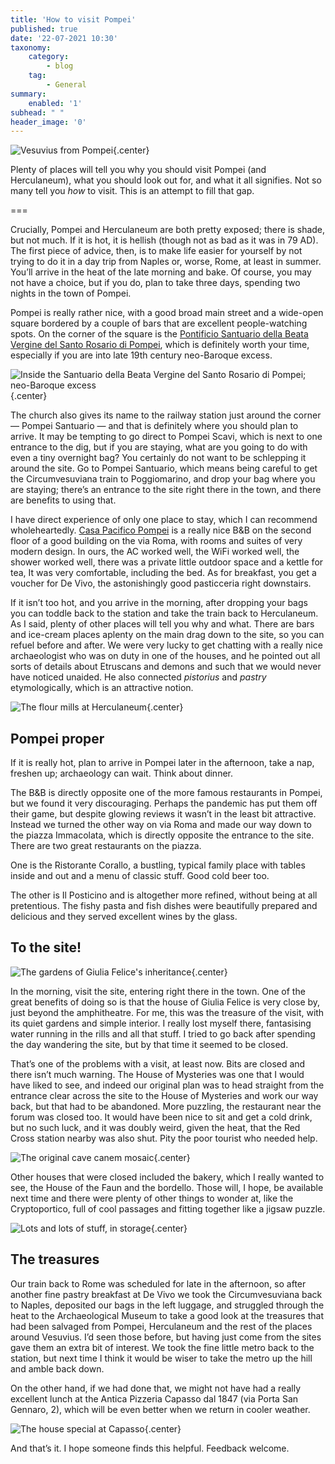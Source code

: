 ```yaml
---
title: 'How to visit Pompei'
published: true
date: '22-07-2021 10:30'
taxonomy:
    category:
        - blog
    tag:
        - General
summary:
    enabled: '1'
subhead: " "
header_image: '0'
---
```


![Vesuvius from Pompei](vesuvius.jpg){.center} 

Plenty of places will tell you why you should visit Pompei (and Herculaneum), what you should look out for, and what it all signifies. Not so many tell you _how_ to visit. This is an attempt to fill that gap.

===

Crucially, Pompei and Herculaneum are both pretty exposed; there is shade, but not much. If it is hot, it is hellish (though not as bad as it was in 79 AD). The first piece of advice, then, is to make life easier for yourself by not trying to do it in a day trip from Naples or, worse, Rome, at least in summer. You’ll arrive in the heat of the late morning and bake. Of course, you may not have a choice, but if you do, plan to take three days, spending two nights in the town of Pompei.

Pompei is really rather nice, with a good broad main street and a wide-open square bordered by a couple of bars that are excellent people-watching spots. On the corner of the square is the [Pontificio Santuario della Beata Vergine del Santo Rosario di Pompei](https://en.wikipedia.org/wiki/Shrine_of_the_Virgin_of_the_Rosary_of_Pompei), which is definitely worth your time, especially if you are into late 19th century neo-Baroque excess.

![Inside the Santuario della Beata Vergine del Santo Rosario di Pompei; neo-Baroque excess](santuario.jpg){.center}

The church also gives its name to the railway station just around the corner — Pompei Santuario — and that is definitely where you should plan to arrive. It may be tempting to go direct to Pompei Scavi, which is next to one entrance to the dig, but if you are staying, what are you going to do with even a tiny overnight bag? You certainly do not want to be schlepping it around the site. 
Go to Pompei Santuario, which means being careful to get the Circumvesuviana train to Poggiomarino, and drop your bag where you are staying; there’s an entrance to the site right there in the town, and there are benefits to using that.

I have direct experience of only one place to stay, which I can recommend wholeheartedly. [Casa Pacifico Pompei](https://casapacificopompei.it/it) is a really nice B&B on the second floor of a good building on the via Roma, with rooms and suites of very modern design. In ours, the AC worked well, the WiFi worked well, the shower worked well, there was a private little outdoor space and a kettle for tea, It was very comfortable, including the bed. As for breakfast, you get a voucher for De Vivo, the astonishingly good pasticceria right downstairs.

If it isn’t too hot, and you arrive in the morning, after dropping your bags you can toddle back to the station and take the train back to Herculaneum. As I said, plenty of other places will tell you why and what. There are bars and ice-cream places aplenty on the main drag down to the site, so you can refuel before and after. We were very lucky to get chatting with a really nice archaeologist who was on duty in one of the houses, and he pointed out all sorts of details about Etruscans and demons and such that we would never have noticed unaided.  He also connected _pistorius_ and _pastry_ etymologically, which is an attractive notion.

![The flour mills at Herculaneum](mills-herculaneum.jpg){.center}

## Pompei proper

If it is really hot, plan to arrive in Pompei later in the afternoon, take a nap, freshen up; archaeology can wait. Think about dinner.

The B&B is directly opposite one of the more famous restaurants in Pompei, but we found it very discouraging. Perhaps the pandemic has put them off their game, but despite glowing reviews it wasn’t in the least bit attractive. Instead we turned the other way on via Roma and made our way down to the piazza Immacolata, which is directly opposite the entrance to the site. There are two great restaurants on the piazza.

One is the Ristorante Corallo, a bustling, typical family place with tables inside and out and a menu of classic stuff. Good cold beer too.

The other is Il Posticino and is altogether more refined, without being at all pretentious. The fishy pasta and fish dishes were beautifully prepared and delicious and they served excellent wines by the glass.

## To the site!

![The gardens of Giulia Felice's inheritance](giulia-feliice.jpg){.center}

In the morning, visit the site, entering right there in the town. One of the great benefits of doing so is that the house of Giulia Felice is very close by, just beyond the amphitheatre. For me, this was the treasure of the visit, with its quiet gardens and simple interior. I really lost myself there, fantasising water running in the rills and all that stuff. I tried to go back after spending the day wandering the site, but by that time it seemed to be closed. 

That’s one of the problems with a visit, at least now. Bits are closed and there isn’t much warning. The House of Mysteries was one that I would have liked to see, and indeed our original plan was to head straight from the entrance clear across the site to the House of Mysteries and work our way back, but that had to be abandoned. More puzzling, the restaurant near the forum was closed too. It would have been nice to sit and get a cold drink, but no such luck, and it was doubly weird, given the heat, that the Red Cross station nearby was also shut. Pity the poor tourist who needed help.

![The original cave canem mosaic](cave-canem.jpg){.center}

Other houses that were closed included the bakery, which I really wanted to see, the House of the Faun and the bordello. Those will, I hope, be available next time and there were plenty of other things to wonder at, like the Cryptoportico, full of cool passages and fitting together like a jigsaw puzzle.

![Lots and lots of stuff, in storage](stuff-pompei.jpg){.center}

## The treasures

Our train back to Rome was scheduled for late in the afternoon, so after another fine pastry breakfast at De Vivo we took the Circumvesuviana back to Naples, deposited our bags in the left luggage, and struggled through the heat to the Archaeological Museum to take a good look at the treasures that had been salvaged from Pompei, Herculaneum and the rest of the places around Vesuvius. I’d seen those before, but having just come from the sites gave them an extra bit of interest. We took the fine little metro back to the station, but next time I think it would be wiser to take the metro up the hill and amble back down. 

On the other hand, if we had done that, we might not have had a really excellent lunch at the Antica Pizzeria Capasso dal 1847 (via Porta San Gennaro, 2), which will be even better when we return in cooler weather.

![The house special at Capasso](penne-capasso.jpg){.center}

And that’s it. I hope someone finds this helpful. Feedback welcome.
